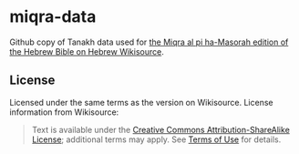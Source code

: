 # miqra-data

Github copy of Tanakh data used for 
[the Miqra al pi ha-Masorah edition of the Hebrew Bible on Hebrew Wikisource](https://he.wikisource.org/wiki/%D7%95%D7%99%D7%A7%D7%99%D7%98%D7%A7%D7%A1%D7%98:%D7%98%D7%A2%D7%9E%D7%99_%D7%94%D7%9E%D7%A7%D7%A8%D7%90).


## License

Licensed under the same terms as the version on Wikisource.
License information from Wikisource:

> Text is available under the 
> [Creative Commons Attribution-ShareAlike License](https://creativecommons.org/licenses/by-sa/3.0/);
> additional terms may apply.
> See [Terms of Use](https://foundation.wikimedia.org/wiki/Terms_of_Use) for details.

